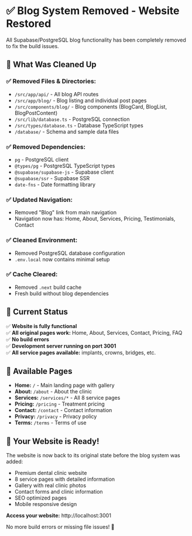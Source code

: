 # ✅ Blog System Removed - Website Restored

All Supabase/PostgreSQL blog functionality has been completely removed to fix the build issues.

## 🧹 What Was Cleaned Up

### ✅ **Removed Files & Directories:**
- `/src/app/api/` - All blog API routes
- `/src/app/blog/` - Blog listing and individual post pages
- `/src/components/blog/` - Blog components (BlogCard, BlogList, BlogPostContent)
- `/src/lib/database.ts` - PostgreSQL connection
- `/src/types/database.ts` - Database TypeScript types
- `/database/` - Schema and sample data files

### ✅ **Removed Dependencies:**
- `pg` - PostgreSQL client
- `@types/pg` - PostgreSQL TypeScript types
- `@supabase/supabase-js` - Supabase client
- `@supabase/ssr` - Supabase SSR
- `date-fns` - Date formatting library

### ✅ **Updated Navigation:**
- Removed "Blog" link from main navigation
- Navigation now has: Home, About, Services, Pricing, Testimonials, Contact

### ✅ **Cleaned Environment:**
- Removed PostgreSQL database configuration
- `.env.local` now contains minimal setup

### ✅ **Cache Cleared:**
- Removed `.next` build cache
- Fresh build without blog dependencies

## 🎯 Current Status

✅ **Website is fully functional**  
✅ **All original pages work:** Home, About, Services, Contact, Pricing, FAQ  
✅ **No build errors**  
✅ **Development server running on port 3001**  
✅ **All service pages available:** implants, crowns, bridges, etc.  

## 🔗 Available Pages

- **Home:** `/` - Main landing page with gallery
- **About:** `/about` - About the clinic
- **Services:** `/services/*` - All 8 service pages
- **Pricing:** `/pricing` - Treatment pricing
- **Contact:** `/contact` - Contact information
- **Privacy:** `/privacy` - Privacy policy
- **Terms:** `/terms` - Terms of use

## 🚀 Your Website is Ready!

The website is now back to its original state before the blog system was added:
- Premium dental clinic website
- 8 service pages with detailed information
- Gallery with real clinic photos
- Contact forms and clinic information
- SEO optimized pages
- Mobile responsive design

**Access your website:** http://localhost:3001

No more build errors or missing file issues! 🎉